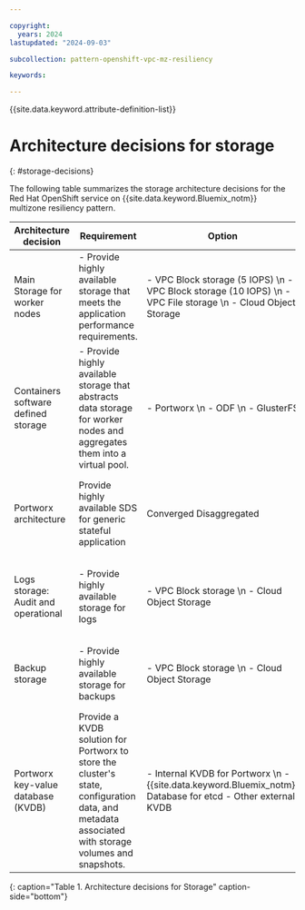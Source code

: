 ```yaml
---

copyright:
  years: 2024
lastupdated: "2024-09-03"

subcollection: pattern-openshift-vpc-mz-resiliency

keywords:

---
```


{{site.data.keyword.attribute-definition-list}}

# Architecture decisions for storage
{: #storage-decisions}

The following table summarizes the storage architecture decisions for the Red Hat OpenShift service on {{site.data.keyword.Bluemix_notm}} multizone resiliency pattern.

| Architecture decision | Requirement |  Option | Decision | Rationale |
| -------------- | -------------- | -------------- | -------------- | -------------- |
| Main Storage for worker nodes       | - Provide highly available storage that meets the application performance requirements.                                                            | - VPC Block storage (5 IOPS) \n - VPC Block storage (10 IOPS) \n - VPC File storage \n - Cloud Object Storage  |  VPC Block storage (10 IOPS) performance for production environment | For Portworx across multizone. Also, Cloud drives allow to dynamically provision the Portworx volumes. Portworx requires raw and unformatted block storage.                                                                                                                                                                                                                       |
| Containers software defined storage | - Provide highly available storage that abstracts data storage for worker nodes and aggregates them into a virtual pool.                          | - Portworx \n - ODF \n - GlusterFS                                                                          | Portworx                                                               | For persistent storage across multizone for stateful containerized apps. Portworx provides multiple data access mode like ReadWriteMany(RWX). Portworx provides persistent volume with high availability and disaster recovery as well as data protection for backup and recovery.                                                                                                       |
| Portworx architecture               | Provide highly available SDS for generic stateful application                                                                                      | Converged Disaggregated                                                                                | Converged: Each worker node has the role of both computer and storage | Each worker node is connected to VPC Block Storage, which provides reasonable performance for most workloads. Depending on the type of workloads, the disaggregated architecture might be suitable.                                                                                                                                                                            |
| Logs storage: Audit and operational  | - Provide highly available storage for logs                                                                                                        | - VPC Block storage  \n - Cloud Object Storage                                                      | VPC Block storage                                                      | Built-in Red Hat OpenShift monitoring tools are used to and can be installed by using the cluster logging operator. The cluster logging instance needs an {{site.data.keyword.Bluemix_notm}} Block Storage class.                                                                                                                                                                                                  |
| Backup storage                      | - Provide highly available storage for backups                                                                                                     | - VPC Block storage  \n - Cloud Object Storage                                                            | Cloud Object Storage                                                                    | Cloud Object Storage provides low-cost, high available storage for data backups. Cloud Object Storage can be cross-region for data backups to enable recovery if a region outage occurs.                                                                                                                                                                                      |
| Portworx key-value database (KVDB)  | Provide a KVDB solution for Portworx to store the cluster's state, configuration data, and metadata associated with storage volumes and snapshots. | - Internal KVDB for Portworx \n - {{site.data.keyword.Bluemix_notm}} Database for etcd - Other external KVDB                        | Internal KVDB for Portworx                                             | Portworx recommends by using the built-in internal KVDB for your Portworx cluster except when configuring a synchronous disaster recovery setup. For more information, see [Setting up a Databases for etcd service instance](/docs/containers?topic=containers-storage_portworx_kv_store#portworx-kv-db){: external}.  |
{: caption="Table 1. Architecture decisions for Storage" caption-side="bottom"}
